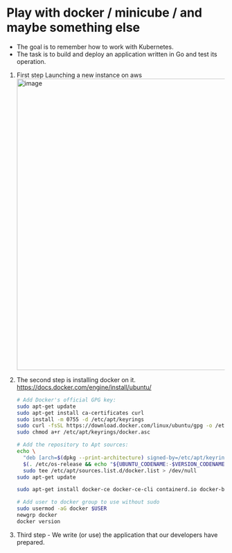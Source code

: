 # Play with docker / minicube / and maybe something else

 - The goal is to remember how to work with Kubernetes.   
 - The task is to build and deploy an application written in Go and test its operation.

1. First step Launching a new instance on aws
   <img width="671" alt="image" src="https://github.com/user-attachments/assets/e8fee444-629a-48d6-8ff3-8191c6ae89af" />

2. The second step is installing docker on it.
    https://docs.docker.com/engine/install/ubuntu/
    ```sh
    # Add Docker's official GPG key:
    sudo apt-get update
    sudo apt-get install ca-certificates curl
    sudo install -m 0755 -d /etc/apt/keyrings
    sudo curl -fsSL https://download.docker.com/linux/ubuntu/gpg -o /etc/apt/keyrings/docker.asc
    sudo chmod a+r /etc/apt/keyrings/docker.asc
    
    # Add the repository to Apt sources:
    echo \
      "deb [arch=$(dpkg --print-architecture) signed-by=/etc/apt/keyrings/docker.asc] https://download.docker.com/linux/ubuntu \
      $(. /etc/os-release && echo "${UBUNTU_CODENAME:-$VERSION_CODENAME}") stable" | \
      sudo tee /etc/apt/sources.list.d/docker.list > /dev/null
    sudo apt-get update
    
    sudo apt-get install docker-ce docker-ce-cli containerd.io docker-buildx-plugin docker-compose-plugin
    
    # Add user to docker group to use without sudo
    sudo usermod -aG docker $USER
    newgrp docker
    docker version
    ```
3. Third step - We write (or use) the application that our developers have prepared.
